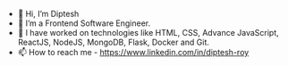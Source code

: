 - 👋 Hi, I’m Diptesh
- 👀 I’m a Frontend Software Engineer.
- 🌱 I have worked on technologies like HTML, CSS, Advance JavaScript, ReactJS, NodeJS, MongoDB, Flask, Docker and Git.
- 📫 How to reach me - https://www.linkedin.com/in/diptesh-roy

<!---
dipteshroy7/dipteshroy7 is a ✨ special ✨ repository because its `README.md` (this file) appears on your GitHub profile.
You can click the Preview link to take a look at your changes.
--->
